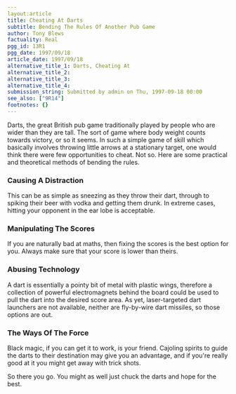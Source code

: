 ```yaml
---
layout:article
title: Cheating At Darts
subtitle: Bending The Rules Of Another Pub Game
author: Tony Blews
factuality: Real
pgg_id: 13R1
pgg_date: 1997/09/18
article_date: 1997/09/18
alternative_title_1: Darts, Cheating At
alternative_title_2: 
alternative_title_3: 
alternative_title_4: 
submission_string: Submitted by admin on Thu, 1997-09-18 00:00
see_also: ["9R14"]
footnotes: {}
---
```

<div>
<p>Darts, the great British pub game traditionally played by people who are wider than they are tall. The sort of game where body weight counts towards victory, or so it seems. In such a simple game of skill which basically involves throwing little arrows at a stationary target, one would think there were few opportunities to cheat. Not so. Here are some practical and theoretical methods of bending the rules.</p>
<h3>Causing A Distraction</h3>
<p>This can be as simple as sneezing as they throw their dart, through to spiking their beer with vodka and getting them drunk. In extreme cases, hitting your opponent in the ear lobe is acceptable.</p>
<h3>Manipulating The Scores</h3>
<p>If you are naturally bad at maths, then fixing the scores is the best option for you. Always make sure that your score is lower than theirs.</p>
<h3>Abusing Technology</h3>
<p>A dart is essentially a pointy bit of metal with plastic wings, therefore a collection of powerful electromagnets behind the board could be used to pull the dart into the desired score area. As yet, laser-targeted dart launchers are not available, neither are fly-by-wire dart missiles, so those options are out.</p>
<h3>The Ways Of The Force</h3>
<p>Black magic, if you can get it to work, is your friend. Cajoling spirits to guide the darts to their destination may give you an advantage, and if you're really good at it you might get away with trick shots.</p>
<p>So there you go. You might as well just chuck the darts and hope for the best.</p>
</div>
